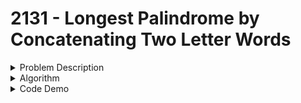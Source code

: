 # 2131 - Longest Palindrome by Concatenating Two Letter Words

<details>

<summary>Problem Description</summary>

You are given an array of strings `words`. Each element of `words` consists of **two** lowercase English letters.

Create the **longest possible palindrome** by selecting some elements from `words` and concatenating them in **any order**. Each element can be selected **at most once**.

Return _the **length** of the longest palindrome that you can create_. If it is impossible to create any palindrome, return `0`.

A **palindrome** is a string that reads the same forward and backward.

**Example 1:**

<pre><code><strong>Input: words = ["lc","cl","gg"]
</strong><strong>Output: 6
</strong><strong>Explanation: One longest palindrome is "lc" + "gg" + "cl" = "lcggcl", of length 6.
</strong>Note that "clgglc" is another longest palindrome that can be created.
</code></pre>

**Example 2:**

<pre><code><strong>Input: words = ["ab","ty","yt","lc","cl","ab"]
</strong><strong>Output: 8
</strong><strong>Explanation: One longest palindrome is "ty" + "lc" + "cl" + "yt" = "tylcclyt", of length 8.
</strong>Note that "lcyttycl" is another longest palindrome that can be created.
</code></pre>

</details>

<details>

<summary>Algorithm</summary>



</details>

<details>

<summary>Code Demo</summary>



</details>
